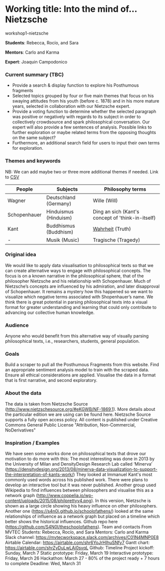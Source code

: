 # Working title: Into the mind of... Nietzsche
workshop1-nietzsche

**Students**: Rebecca, Rocío, and Sara

**Mentors**: Carlo and Karma

**Expert**: Joaquin Campodonico

### Current summary (TBC)
- Provide a search & display function to explore his Posthumous fragments
- Selected topics grouped by four or five main themes that focus on his swaying attitudes from his youth (before c. 1878) and in his more mature years, selected in collaboration with our Nietzsche expert.
- Provide a voting function to determine whether the selected paragraph was positive or negatively with regards to its subject in order to collectively crowdsource and spark philosophical conversation. Our expert will also provide a few sentences of analysis. Possible links to further exploration or maybe related terms from the opposing thoughts on the same subject?
- Furthermore, an additional search field for users to input their own terms for exploration.

### Themes and keywords
NB: We can add maybe two or three more additional themes if needed.
Link to [CSV](https://github.com/sarachodosh/workshop1-nietzsche/blob/main/themes.csv)

| People        | Subjects | Philosophy terms |
| -------       | ------------- | ------------- |
| Wagner        | Deutschland (Germany) | Wille (Will)  |
| Schopenhauer  | Hinduismus (Hinduism) | Ding an sich (Kant's concept of 'think-in-itself)  |
| Kant  | Buddhismus (Buddhism)  | [Wahrheit](https://de.pons.com/%C3%BCbersetzung/deutsch-spanisch/Wahrheit) (Truth) |
| -  | Musik (Music)  | Tragische (Tragedy) |

### Original idea
We would like to apply data visualisation to philosophical texts so that we can create alternative ways to engage with philosophical concepts. The focus is on a known narrative in the philosophical sphere, that of the philosopher Nietzsche and his relationship with Schopenhauer.
Much of Nietzsche’s concepts are influenced by his admiration, and later disapproval of Schopenhauer. It remains a mystery how this happened so we want to visualize which negative terms associated with Shopenhauer’s name.
We think there is great potential in parsing philosophical texts into a visual format for greater understanding and learning that could only contribute to advancing our collective human knowledge.

### Audience
Anyone who would benefit from this alternative way of visually parsing philosophical texts, i.e., researchers, students, general population.

### Goals
Build a scraper to pull all the Posthumous Fragments from this website.
Find an appropriate sentiment analysis model to train with the scraped data. Ensure all ethical considerations are applied.
Visualise the data in a format that is first narrative, and second exploratory.


### About the data
The data is taken from Nietzsche Source (http://www.nietzschesource.org/#eKGWB/NF-1869,1). More details about the particular edition we are using can be found here.
Nietzsche Source supports a fully open access policy. All content is published under Creative Commons General Public License "Attribution, Non-Commercial, NoDerivatives"

### Inspiration / Examples
We have seen some works done on philosophical texts that drove our motivation to do more with this:
The most interesting was done in 2013 by the University of Milan and DensityDesign Research Lab called ‘Minerva’ (https://densitydesign.org/2013/08/minerva-data-visualization-to-support-the-interpretation-of-kants-work/) They looked at Immanuel Kant's most commonly used words across his published work. There were plans to develop an interactive tool but it was never published.
Another group used Wikipedia to find influences between philosophers and visualise this as a network graph (http://www.coppelia.io/wp-content/uploads/2015/08/philprettyv4.png). In this version, Nietzsche is shown as a large circle showing his heavy influence on other philosophers.
Another one (https://s4n0i.github.io/schoolofathens/) looked at the same relationships of influence as a network graph but placed on a timeline which better shows the historical influences. Github repo here (https://github.com/S4N0I/theschoolofathens).
Team and contacts
From MVTEC
Students: Rebecca, Rocío, and Sara 
Mentors: Carlo and Karma
Slack channel: https://mvtecworkspace.slack.com/archives/C01N4MNP0E8
Airtable Calendar: https://airtable.com/shr6YoJrHIhuSNfy7 Gantt chart: https://airtable.com/shrZyDuLwLAi0svqL
Github: 
Timeline
Project kickoff: Sunday, March 7
Static prototype: Friday, March 19
Interactive prototype: Friday, March 26
Hackathon: March 27 - 80% of the project ready + 7 hours to complete
Deadline: Wed, March 31
